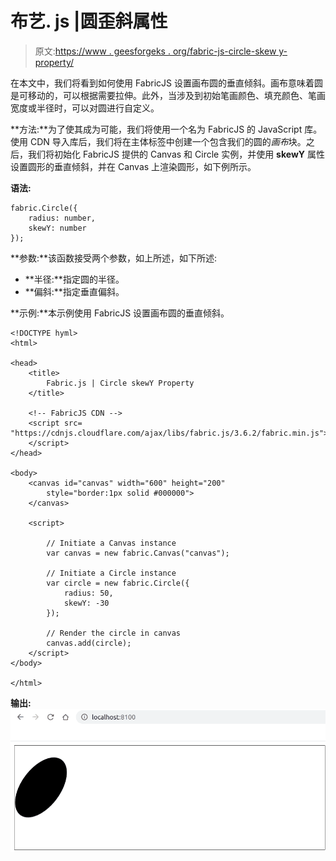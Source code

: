 # 布艺. js |圆歪斜属性

> 原文:[https://www . geesforgeks . org/fabric-js-circle-skew y-property/](https://www.geeksforgeeks.org/fabric-js-circle-skewy-property/)

在本文中，我们将看到如何使用 FabricJS 设置画布圆的垂直倾斜。画布意味着圆是可移动的，可以根据需要拉伸。此外，当涉及到初始笔画颜色、填充颜色、笔画宽度或半径时，可以对圆进行自定义。

**方法:**为了使其成为可能，我们将使用一个名为 FabricJS 的 JavaScript 库。使用 CDN 导入库后，我们将在主体标签中创建一个包含我们的圆的*画布*块。之后，我们将初始化 FabricJS 提供的 Canvas 和 Circle 实例，并使用 **skewY** 属性设置圆形的垂直倾斜，并在 Canvas 上渲染圆形，如下例所示。

**语法:**

```
fabric.Circle({
    radius: number,
    skewY: number
}); 
```

**参数:**该函数接受两个参数，如上所述，如下所述:

*   **半径:**指定圆的半径。
*   **偏斜:**指定垂直偏斜。

**示例:**本示例使用 FabricJS 设置画布圆的垂直倾斜。

```
<!DOCTYPE hyml>
<html>

<head>
    <title>
        Fabric.js | Circle skewY Property
    </title>

    <!-- FabricJS CDN -->
    <script src=
"https://cdnjs.cloudflare.com/ajax/libs/fabric.js/3.6.2/fabric.min.js">
    </script>
</head>

<body>
    <canvas id="canvas" width="600" height="200" 
        style="border:1px solid #000000">
    </canvas>

    <script>

        // Initiate a Canvas instance
        var canvas = new fabric.Canvas("canvas");

        // Initiate a Circle instance
        var circle = new fabric.Circle({
            radius: 50,
            skewY: -30
        });

        // Render the circle in canvas
        canvas.add(circle);
    </script>
</body>

</html>
```

**输出:**
![](img/ea6b0ae80feb92e24f6f2e672955c85f.png)